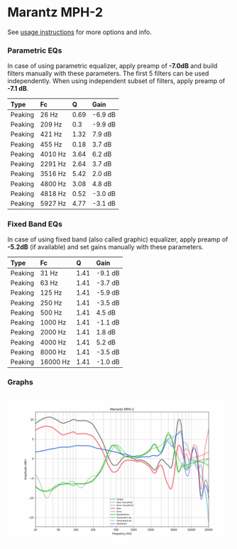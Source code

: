 # Marantz MPH-2
See [usage instructions](https://github.com/jaakkopasanen/AutoEq#usage) for more options and info.

### Parametric EQs
In case of using parametric equalizer, apply preamp of **-7.0dB** and build filters manually
with these parameters. The first 5 filters can be used independently.
When using independent subset of filters, apply preamp of **-7.1 dB**.

| Type    | Fc      |    Q | Gain    |
|:--------|:--------|:-----|:--------|
| Peaking | 26 Hz   | 0.69 | -6.9 dB |
| Peaking | 209 Hz  | 0.3  | -9.9 dB |
| Peaking | 421 Hz  | 1.32 | 7.9 dB  |
| Peaking | 455 Hz  | 0.18 | 3.7 dB  |
| Peaking | 4010 Hz | 3.64 | 6.2 dB  |
| Peaking | 2291 Hz | 2.64 | 3.7 dB  |
| Peaking | 3516 Hz | 5.42 | 2.0 dB  |
| Peaking | 4800 Hz | 3.08 | 4.8 dB  |
| Peaking | 4818 Hz | 0.52 | -3.0 dB |
| Peaking | 5927 Hz | 4.77 | -3.1 dB |

### Fixed Band EQs
In case of using fixed band (also called graphic) equalizer, apply preamp of **-5.2dB**
(if available) and set gains manually with these parameters.

| Type    | Fc       |    Q | Gain    |
|:--------|:---------|:-----|:--------|
| Peaking | 31 Hz    | 1.41 | -9.1 dB |
| Peaking | 63 Hz    | 1.41 | -3.7 dB |
| Peaking | 125 Hz   | 1.41 | -5.9 dB |
| Peaking | 250 Hz   | 1.41 | -3.5 dB |
| Peaking | 500 Hz   | 1.41 | 4.5 dB  |
| Peaking | 1000 Hz  | 1.41 | -1.1 dB |
| Peaking | 2000 Hz  | 1.41 | 1.8 dB  |
| Peaking | 4000 Hz  | 1.41 | 5.2 dB  |
| Peaking | 8000 Hz  | 1.41 | -3.5 dB |
| Peaking | 16000 Hz | 1.41 | -1.0 dB |

### Graphs
![](./Marantz%20MPH-2.png)